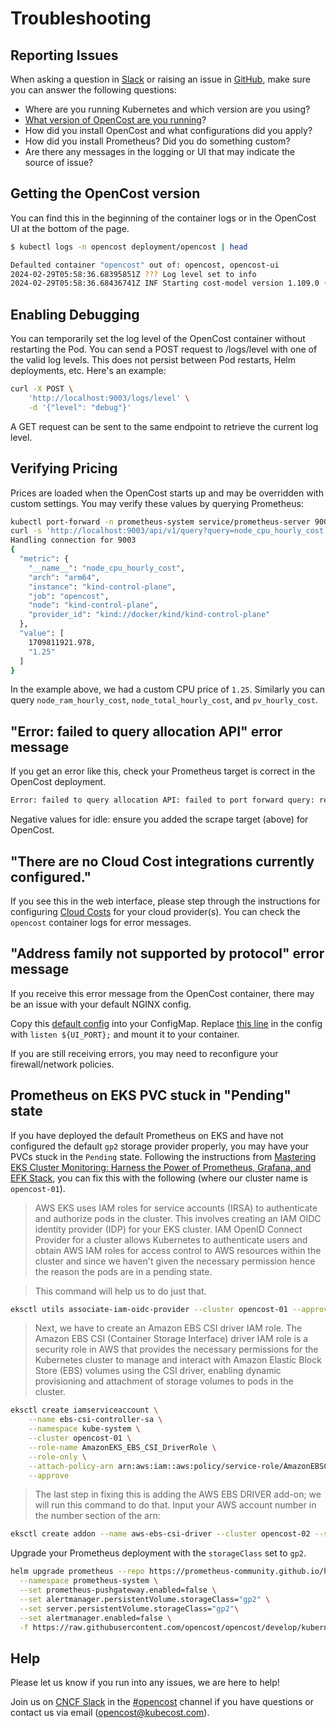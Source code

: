 # Troubleshooting

## Reporting Issues

When asking a question in [Slack](community) or raising an issue in [GitHub](https://github.com/opencost/opencost/issues), make sure you can answer the following questions:
* Where are you running Kubernetes and which version are you using?
* [What version of OpenCost are you running](#getting-the-opencost-version)?
* How did you install OpenCost and what configurations did you apply?
* How did you install Prometheus? Did you do something custom?
* Are there any messages in the logging or UI that may indicate the source of issue?

## Getting the OpenCost version

You can find this in the beginning of the container logs or in the OpenCost UI at the bottom of the page.

```sh
$ kubectl logs -n opencost deployment/opencost | head

Defaulted container "opencost" out of: opencost, opencost-ui
2024-02-29T05:58:36.68395851Z ??? Log level set to info
2024-02-29T05:58:36.68436741Z INF Starting cost-model version 1.109.0 (fa84614)
```

## Enabling Debugging

You can temporarily set the log level of the OpenCost container without restarting the Pod. You can send a POST request to /logs/level with one of the valid log levels. This does not persist between Pod restarts, Helm deployments, etc. Here's an example:

```sh
curl -X POST \
    'http://localhost:9003/logs/level' \
    -d '{"level": "debug"}'
```
A GET request can be sent to the same endpoint to retrieve the current log level.

## Verifying Pricing

Prices are loaded when the OpenCost starts up and may be overridden with custom settings. You may verify these values by querying Prometheus:

```sh
kubectl port-forward -n prometheus-system service/prometheus-server 9003:80
curl -s 'http://localhost:9003/api/v1/query?query=node_cpu_hourly_cost' | jq '.data.result[0]'
Handling connection for 9003
{
  "metric": {
    "__name__": "node_cpu_hourly_cost",
    "arch": "arm64",
    "instance": "kind-control-plane",
    "job": "opencost",
    "node": "kind-control-plane",
    "provider_id": "kind://docker/kind/kind-control-plane"
  },
  "value": [
    1709811921.978,
    "1.25"
  ]
}
```

In the example above, we had a custom CPU price of `1.25`. Similarly you can query `node_ram_hourly_cost`, `node_total_hourly_cost`, and `pv_hourly_cost`.

## "Error: failed to query allocation API" error message

If you get an error like this, check your Prometheus target is correct in the OpenCost deployment.

```bash
Error: failed to query allocation API: failed to port forward query: received non-200 status code 500 and data: {"code":500,"status":"","data":null,"message":"Error: error computing allocation for ...
```

Negative values for idle: ensure you added the scrape target (above) for OpenCost.

## "There are no Cloud Cost integrations currently configured."

If you see this in the web interface, please step through the instructions for configuring [Cloud Costs](configuration/#cloud-costs) for your cloud provider(s). You can check the `opencost` container logs for error messages.

## "Address family not supported by protocol" error message

If you receive this error message from the OpenCost container, there may be an issue with your default NGINX config.

Copy this [default config](https://github.com/opencost/opencost/blob/develop/ui/default.nginx.conf.template) into your ConfigMap. Replace [this line](https://github.com/opencost/opencost/blob/develop/ui/default.nginx.conf.template#L62) in the config with `listen ${UI_PORT};` and mount it to your container.

If you are still receiving errors, you may need to reconfigure your firewall/network policies.

## Prometheus on EKS PVC stuck in "Pending" state

If you have deployed the default Prometheus on EKS and have not configured the default `gp2` storage provider properly, you may have your PVCs stuck in the `Pending` state. Following the instructions from [Mastering EKS Cluster Monitoring: Harness the Power of Prometheus, Grafana, and EFK Stack](https://blog.devops.dev/mastering-eks-cluster-monitoring-harness-the-power-of-prometheus-grafana-and-efk-stack-98372f5822ce), you can fix this with the following (where our cluster name is `opencost-01`).

> AWS EKS uses IAM roles for service accounts (IRSA) to authenticate and authorize pods in the cluster. This involves creating an IAM OIDC identity provider (IDP) for your EKS cluster. IAM OpenID Connect Provider for a cluster allows Kubernetes to authenticate users and obtain AWS IAM roles for access control to AWS resources within the cluster and since we haven't given the necessary permission hence the reason the pods are in a pending state.

> This command will help us to do just that.

```sh
eksctl utils associate-iam-oidc-provider --cluster opencost-01 --approve
```

> Next, we have to create an Amazon EBS CSI driver IAM role. The Amazon EBS CSI (Container Storage Interface) driver IAM role is a security role in AWS that provides the necessary permissions for the Kubernetes cluster to manage and interact with Amazon Elastic Block Store (EBS) volumes using the CSI driver, enabling dynamic provisioning and attachment of storage volumes to pods in the cluster.

```sh
eksctl create iamserviceaccount \
    --name ebs-csi-controller-sa \
    --namespace kube-system \
    --cluster opencost-01 \
    --role-name AmazonEKS_EBS_CSI_DriverRole \
    --role-only \
    --attach-policy-arn arn:aws:iam::aws:policy/service-role/AmazonEBSCSIDriverPolicy \
    --approve
```

> The last step in fixing this is adding the AWS EBS DRIVER add-on; we will run this command to do that. Input your AWS account number in the number section of the arn:

```sh
eksctl create addon --name aws-ebs-csi-driver --cluster opencost-02 --service-account-role-arn arn:aws:iam::111111111112:role/AmazonEKS_EBS_CSI_DriverRole --force
```

Upgrade your Prometheus deployment with the `storageClass` set to `gp2`.

```sh
helm upgrade prometheus --repo https://prometheus-community.github.io/helm-charts prometheus \
  --namespace prometheus-system \
  --set prometheus-pushgateway.enabled=false \
  --set alertmanager.persistentVolume.storageClass="gp2" \
  --set server.persistentVolume.storageClass="gp2"\
  --set alertmanager.enabled=false \
  -f https://raw.githubusercontent.com/opencost/opencost/develop/kubernetes/prometheus/extraScrapeConfigs.yaml
```

## Help

Please let us know if you run into any issues, we are here to help!

Join us on [CNCF Slack](https://slack.cncf.io/) in the [#opencost](https://cloud-native.slack.com/archives/C03D56FPD4G) channel if you have questions or contact us via email (opencost@kubecost.com).

